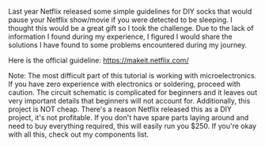 Last year Netflix released some simple guidelines for DIY socks that would pause your Netflix show/movie if you were detected to be sleeping. I thought this would be a great gift so I took the challenge. Due to the lack of information I found during my experience, I figured I would share the solutions I have found to some problems encountered during my journey.

Here is the official guideline: https://makeit.netflix.com/

Note: The most difficult part of this tutorial is working with microelectronics. If you have zero experience with electronics or soldering, proceed with caution. The circuit schematic is complicated for beginners and it leaves out very important details that beginners will not account for. Additionally, this project is NOT cheap. There's a reason Netflix released this as a DIY project, it's not profitable. If you don't have spare parts laying around and need to buy everything required, this will easily run you $250. If you're okay with all this, check out my components list. 
